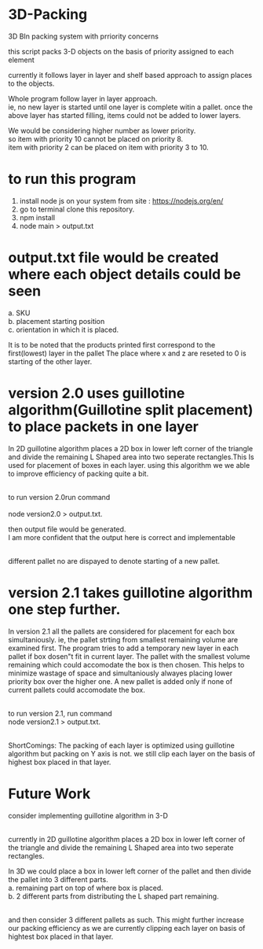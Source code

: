 # 3D-Packing
3D BIn packing system with prriority concerns

this script packs 3-D objects on the basis of priority assigned to each element 

currently it follows layer in layer and shelf based approach to assign places to the objects.

Whole program follow layer in layer approach.<br />
ie, no new layer is started until one layer is complete witin a pallet.
once the above layer has started filling, items could not be added to lower layers.

We would be considering higher number as lower priority.<br />
so item with priority 10 cannot be placed on priority 8.<br />
item with priority 2 can be placed on item with priority 3 to 10.<br />

# to run this program
1. install node js on your system from site : https://nodejs.org/en/
2. go to terminal clone this repository.  
3. npm install
4. node main > output.txt

# output.txt file would be created where each object details could be seen
a. SKU <br />
b. placement  starting position<br />
c. orientation in which it is placed.<br />
  
It is to be noted that the products printed first correspond to the first(lowest) layer in the pallet
The place where x and z are reseted to 0 is starting of the other layer.

# version 2.0 uses guillotine algorithm(Guillotine split placement) to place packets in one layer

In 2D guillotine algorithm places a 2D box in lower left corner of the triangle and divide the remaining 
 L Shaped area into two seperate rectangles.This Is used for placement of boxes in each layer.
 using this algorithm we we able to improve efficiency of packing quite a bit.<br />
 <br />

to run version 2.0run command<br /><br />
  node version2.0 > output.txt.

then output file would be generated.<br />
I am more confident that the output here is correct and implementable<br /><br />

different pallet no are dispayed to denote starting of a new pallet.<br />

# version 2.1 takes guillotine algorithm one step further.

In version 2.1 all the pallets are considered for placement for each box simultaniously.
ie, the pallet strting from smallest remaining volume are examined first. 
The program tries to add a temporary new layer in each pallet if box dosen"t fit in current layer.
The pallet with the smallest volume remaining which could accomodate the box is then chosen.
This helps to minimize wastage of space and simultaniously alwayes placing lower priority box over the higher one.
A new pallet is added only if none of current pallets could accomodate the box.<br /><br />


to run version 2.1, run command<br />
  node version2.1 > output.txt.<br /><br />

ShortComings: The packing of each layer is optimized using guillotine algorithm but packing on Y axis is not.
              we still clip each layer on the basis of highest box placed in that layer.


# Future Work
consider implementing guillotine algorithm in 3-D<br /><br />

currently in 2D guillotine algorithm places a 2D box in lower left corner of the triangle and divide the remaining 
 L Shaped area into two seperate rectangles.

In 3D we could place a box in lower left corner of the pallet and then divide the pallet into 3 different parts.<br />
a. remaining part on top of where box is placed.<br />
b. 2 different parts from distributing the L shaped part remaining.<br /><br />

and then consider 3 different pallets as such. This might further increase our packing efficiency as we are currently
clipping each layer on basis of hightest box placed in that layer.

